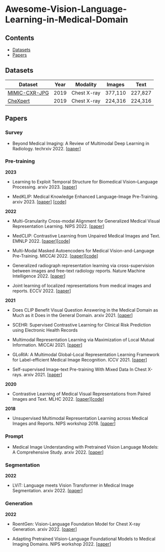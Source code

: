 # Awesome-Vision-Language-Learning-in-Medical-Domain



## Contents
* [Datasets](#datasets)
* [Papers](#papers)

## Datasets

| Dataset                   | Year  | Modality | Images |  Text   |
|---------------------------|-------|----------|--------|-----------|
| [MIMIC-CXR-JPG](https://physionet.org/content/mimic-cxr-jpg/2.0.0/)|  2019  | Chest X-ray | 377,110 | 227,827 |
| [CheXpert](https://stanfordmlgroup.github.io/competitions/chexpert)|  2019  | Chest X-ray | 224,316 | 224,316 |



## Papers


### Survey

- Beyond Medical Imaging: A Review of Multimodal Deep Learning in Radiology. techrxiv 2022. [[paper](https://www.researchgate.net/profile/Jan-Egger-2/publication/358581125_Beyond_Medical_Imaging_A_Review_of_Multimodal_Deep_Learning_in_Radiology/links/620a1e5a7b05f82592ea5bda/Beyond-Medical-Imaging-A-Review-of-Multimodal-Deep-Learning-in-Radiology.pdf)]


### Pre-training

**2023**

- Learning to Exploit Temporal Structure for Biomedical Vision–Language Processing. arxiv 2023. [[paper](https://arxiv.org/pdf/2301.04558.pdf)]

- MedKLIP: Medical Knowledge Enhanced Language-Image Pre-Training. arxiv 2023. [[paper](https://arxiv.org/pdf/2301.02228.pdf)] [[code](https://chaoyi-wu.github.io/MedKLIP/)]

**2022**


- Multi-Granularity Cross-modal Alignment for Generalized Medical Visual Representation Learning. NIPS 2022. [[paper](http://arxiv.org/abs/2210.06044)]

- MedCLIP: Contrastive Learning from Unpaired Medical Images and Text. EMNLP 2022. [[paper](https://arxiv.org/pdf/2210.10163.pdf)][[code](https://github.com/RyanWangZf/MedCLIP)]
  
- Multi-Modal Masked Autoencoders for Medical Vision-and-Language Pre-Training. MICCAI 2022. [[paper](https://arxiv.org/pdf/2209.07098.pdf)][[code](https://github.com/zhjohnchan/M3AE)]


- Generalized radiograph representation learning via cross-supervision between images and free-text radiology reports. Nature Machine Intelligence 2022. [[paper](https://arxiv.org/abs/2111.03452)]


- Joint learning of localized representations from medical images and reports. ECCV 2022. [[paper](https://link.springer.com/chapter/10.1007/978-3-031-19809-0_39)]

**2021**

- Does CLIP Benefit Visual Question Answering in the Medical Domain as Much as it Does in the General Domain. arxiv 2021. [[paper](https://arxiv.org/pdf/2112.13906.pdf)]

- SCEHR: Supervised Contrastive Learning for Clinical Risk Prediction using Electronic Health Records

- Multimodal Representation Learning via Maximization of Local Mutual Information. MICCAI 2021. [[paper](https://link.springer.com/chapter/10.1007/978-3-030-87196-3_26)]

- GLoRIA: A Multimodal Global-Local Representation Learning Framework for Label-efficient Medical Image Recognition. ICCV 2021. [[paper](https://ieeexplore.ieee.org/document/9710099/)]

- Self-supervised Image-text Pre-training With Mixed Data In Chest X-rays. arxiv 2021. [[paper](https://arxiv.org/pdf/2103.16022.pdf)]


**2020**

- Contrastive Learning of Medical Visual Representations from Paired Images and Text. MLHC 2022. [[paper](http://arxiv.org/abs/2010.00747)][[code](https://github.com/yuhaozhang/convirt)]


**2018**

- Unsupervised Multimodal Representation Learning across Medical Images and Reports. NIPS workshop 2018. [[paper](https://arxiv.org/pdf/1811.08615.pdf)]

### Prompt

- Medical Image Understanding with Pretrained Vision Language Models: A Comprehensive Study. arxiv 2022. [[paper](https://arxiv.org/pdf/2209.15517.pdf)]


### Segmentation

**2022**

- LViT: Language meets Vision Transformer in Medical Image Segmentation. arxiv 2022. [[paper](http://arxiv.org/abs/2206.14718)]


### Generation

**2022**

- RoentGen: Vision-Language Foundation Model for Chest X-ray Generation. arxiv 2022. [[paper](http://arxiv.org/abs/2211.12737)]

- Adapting Pretrained Vision-Language Foundational Models to Medical Imaging Domains. NIPS workshop 2022. [[paper](http://arxiv.org/abs/2210.04133)]
